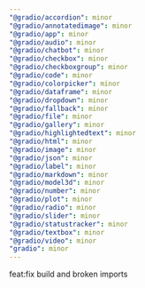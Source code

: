 ```yaml
---
"@gradio/accordion": minor
"@gradio/annotatedimage": minor
"@gradio/app": minor
"@gradio/audio": minor
"@gradio/chatbot": minor
"@gradio/checkbox": minor
"@gradio/checkboxgroup": minor
"@gradio/code": minor
"@gradio/colorpicker": minor
"@gradio/dataframe": minor
"@gradio/dropdown": minor
"@gradio/fallback": minor
"@gradio/file": minor
"@gradio/gallery": minor
"@gradio/highlightedtext": minor
"@gradio/html": minor
"@gradio/image": minor
"@gradio/json": minor
"@gradio/label": minor
"@gradio/markdown": minor
"@gradio/model3d": minor
"@gradio/number": minor
"@gradio/plot": minor
"@gradio/radio": minor
"@gradio/slider": minor
"@gradio/statustracker": minor
"@gradio/textbox": minor
"@gradio/video": minor
"gradio": minor
---
```


feat:fix build and broken imports
